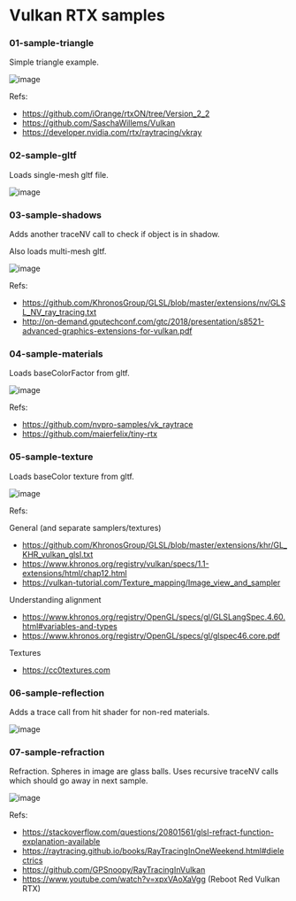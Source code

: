 # Vulkan RTX samples

### 01-sample-triangle

Simple triangle example.

![image](https://user-images.githubusercontent.com/4008312/71532764-d79a0200-28a9-11ea-80ac-7d80a7b21106.png)

Refs:
* https://github.com/iOrange/rtxON/tree/Version_2_2
* https://github.com/SaschaWillems/Vulkan
* https://developer.nvidia.com/rtx/raytracing/vkray


### 02-sample-gltf

Loads single-mesh gltf file.

![image](https://user-images.githubusercontent.com/4008312/71532798-fdbfa200-28a9-11ea-969d-45f0b62cb789.png)


### 03-sample-shadows

Adds another traceNV call to check if object is in shadow.

Also loads multi-mesh gltf.

![image](https://user-images.githubusercontent.com/4008312/71532851-4f682c80-28aa-11ea-8bb6-297177abed2b.png)

Refs:
* https://github.com/KhronosGroup/GLSL/blob/master/extensions/nv/GLSL_NV_ray_tracing.txt
* http://on-demand.gputechconf.com/gtc/2018/presentation/s8521-advanced-graphics-extensions-for-vulkan.pdf


### 04-sample-materials

Loads baseColorFactor from gltf.

![image](https://user-images.githubusercontent.com/4008312/71553072-9e52b680-29bd-11ea-80a4-24fb6354c16e.png)

Refs:
* https://github.com/nvpro-samples/vk_raytrace
* https://github.com/maierfelix/tiny-rtx


### 05-sample-texture

Loads baseColor texture from gltf.

![image](https://user-images.githubusercontent.com/4008312/71569766-48961100-2a86-11ea-95d0-27184f762d97.png)

Refs:

General (and separate samplers/textures)
- https://github.com/KhronosGroup/GLSL/blob/master/extensions/khr/GL_KHR_vulkan_glsl.txt
- https://www.khronos.org/registry/vulkan/specs/1.1-extensions/html/chap12.html
- https://vulkan-tutorial.com/Texture_mapping/Image_view_and_sampler

Understanding alignment
- https://www.khronos.org/registry/OpenGL/specs/gl/GLSLangSpec.4.60.html#variables-and-types
- https://www.khronos.org/registry/OpenGL/specs/gl/glspec46.core.pdf

Textures
- https://cc0textures.com

### 06-sample-reflection

Adds a trace call from hit shader for non-red materials.

![image](https://user-images.githubusercontent.com/4008312/71643191-28737700-2c6b-11ea-9ac0-506082b964ef.png)

### 07-sample-refraction

Refraction.  Spheres in image are glass balls.  Uses recursive traceNV calls which should go away in next sample.

![image](https://user-images.githubusercontent.com/4008312/72675907-0e45e100-3a40-11ea-9e80-4e1eff138dc8.png)

Refs:
- https://stackoverflow.com/questions/20801561/glsl-refract-function-explanation-available
- https://raytracing.github.io/books/RayTracingInOneWeekend.html#dielectrics
- https://github.com/GPSnoopy/RayTracingInVulkan
- https://www.youtube.com/watch?v=xpxVAoXaVgg (Reboot Red Vulkan RTX)
